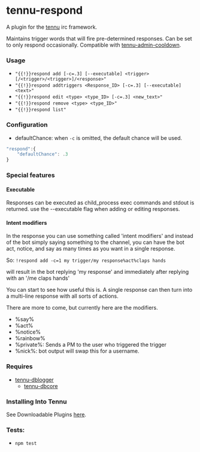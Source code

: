 # tennu-respond

A plugin for the [tennu](https://github.com/Tennu/tennu) irc framework.

Maintains trigger words that will fire pre-determined responses. Can be set to only respond occasionally. Compatible with [tennu-admin-cooldown](https://github.com/LordWingZero/tennu-admin-cooldown).

### Usage
- ```"{{!}}respond add [-c=.3] [--executable] <trigger>[/<trigger>/<trigger>]/<response>"```
- ```"{{!}}respond addtriggers <Response_ID> [-c=.3] [--executable] <text>"```
- ```"{{!}}respond edit <type> <type_ID> [-c=.3] <new_text>"```
- ```"{{!}}respond remove <type> <type_ID>"```
- ```"{{!}}respond list"```

### Configuration
- defaultChance: when ```-c``` is omitted, the default chance will be used.

```Javascript
"respond":{
    "defaultChance": .3
}
```

### Special features

#### Executable

Responses can be executed as child_process exec commands and stdout is returned. use the --executable flag when adding or editing responses.

#### Intent modifiers

In the response you can use something called 'intent modifiers' and instead of the bot simply saying something to the channel, you can have the bot act, notice, and say as many times as you want in a single response.

So: ```!respond add -c=1 my trigger/my response%act%claps hands```

will result in the bot replying 'my response' and immediately after replying with an '/me claps hands'

You can start to see how useful this is. A single response can then turn into a multi-line response with all sorts of actions.

There are more to come, but currently here are the modifiers.

- %say%
- %act%
- %notice%
- %rainbow%
- %private%: Sends a PM to the user who triggered the trigger
- %nick%: bot output will swap this for a username.


### Requires
- [tennu-dblogger](https://github.com/LordWingZero/tennu-dblogger)
  - [tennu-dbcore](https://github.com/LordWingZero/tennu-dbcore)


### Installing Into Tennu

See Downloadable Plugins [here](https://tennu.github.io/plugins/).

### Tests:

- ```npm test```